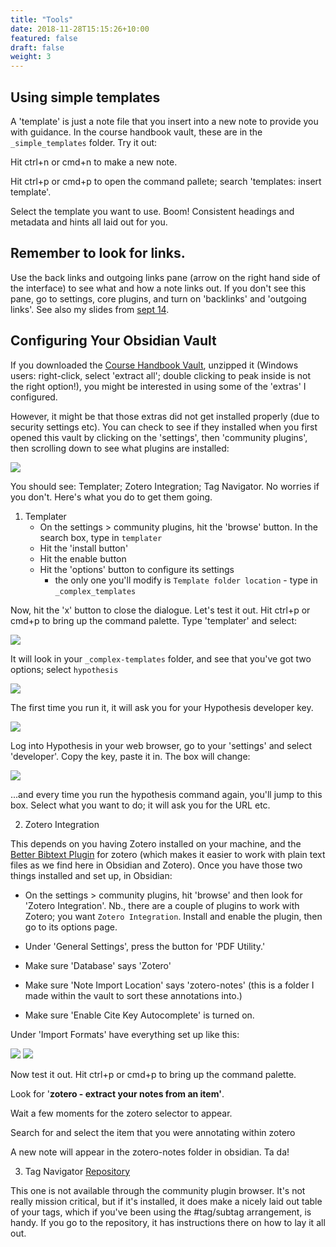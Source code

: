 ```yaml
---
title: "Tools"
date: 2018-11-28T15:15:26+10:00
featured: false
draft: false
weight: 3
---
```



## Using simple templates

A 'template' is just a note file that you insert into a new note to provide you with guidance. In the course handbook vault, these are in the `_simple_templates` folder. Try it out:

Hit ctrl+n or cmd+n to make a new note.

Hit ctrl+p or cmd+p to open the command pallete; search 'templates: insert template'.

Select the template you want to use. Boom! Consistent headings and metadata and hints all laid out for you.


## Remember to look for links.

Use the back links and outgoing links pane (arrow on the right hand side of the interface) to see what and how a note links out. If you don't see this pane, go to settings, core plugins, and turn on 'backlinks' and 'outgoing links'. See also my slides from [sept 14](https://hist3812.netlify.app/slides/sept14.html).

## Configuring Your Obsidian Vault

If you downloaded the [Course Handbook Vault](https://github.com/shawngraham/hist3812-f22/blob/main/static/obsidian/hist3812-obsidian-course-handbook.zip), unzipped it (Windows users: right-click, select 'extract all'; double clicking to peak inside is not the right option!), you might be interested in using some of the 'extras' I configured.

However, it might be that those extras did not get installed properly (due to security settings etc). You can check to see if they installed when you first opened this vault by clicking on the 'settings', then 'community plugins', then scrolling down to see what plugins are installed:

<img src="/images/what-plugins-installed.png">

You should see: Templater; Zotero Integration; Tag Navigator. No worries if you don't. Here's what you do to get them going.


1. Templater
	- On the settings > community plugins, hit the 'browse' button. In the search box, type in `templater`
	- Hit the 'install button'
	- Hit the enable button
	- Hit the 'options' button to configure its settings
		- the only one you'll modify is `Template folder location` - type in `_complex_templates`

Now, hit the 'x' button to close the dialogue. Let's test it out. Hit ctrl+p or cmd+p to bring up the command palette. Type 'templater' and select:

<img src="/images/templater1.png">

It will look in your `_complex-templates` folder, and see that you've got two options; select `hypothesis`

<img src="/images/templater2.png">

The first time you run it, it will ask you for your Hypothesis developer key. 

<img src="/images/templater2.5.png">

Log into Hypothesis in your web browser, go to your 'settings' and select 'developer'. Copy the key, paste it in. The box will change:


<img src="/images/templater3.png">

...and every time you run the hypothesis command again, you'll jump to this box. Select what you want to do; it will ask you for the URL etc.


2. Zotero Integration

This depends on you having Zotero installed on your machine, and the [Better Bibtext Plugin](https://retorque.re/zotero-better-bibtex/installation/) for zotero (which makes it easier to work with plain text files as we find here in Obsidian and Zotero). Once you have those two things installed and set up, in Obsidian:

- On the settings > community plugins, hit 'browse' and then look for 'Zotero Integration'. Nb., there are a couple of plugins to work with Zotero; you want `Zotero Integration`. Install and enable the plugin, then go to its options page.

- Under 'General Settings', press the button for 'PDF Utility.'
- Make sure 'Database' says 'Zotero'
- Make sure 'Note Import Location' says 'zotero-notes' (this is a folder I made within the vault to sort these annotations into.)
- Make sure 'Enable Cite Key Autocomplete' is turned on.

Under 'Import Formats' have everything set up like this:

<img src="/images/zot1.png">

<img src="/images/zot2.png">

Now test it out. Hit ctrl+p or cmd+p to bring up the command palette.

Look for '**zotero - extract your notes from an item'**.

Wait a few moments for the zotero selector to appear.

Search for and select the item that you were annotating within zotero

A new note will appear in the zotero-notes folder in obsidian. Ta da! 

3. Tag Navigator [Repository](https://github.com/alexobenauer/obsidian-tag-navigator)

This one is not available through the community plugin browser. It's not really mission critical, but if it's installed, it does make a nicely laid out table of your tags, which if you've been using the #tag/subtag arrangement, is handy. If you go to the repository, it has instructions there on how to lay it all out.